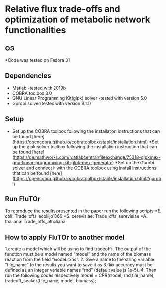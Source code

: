 # Relative flux trade-offs and optimization of metabolic network functionalities

## OS
*Code was tested on Fedora 31

## Dependencies
* Matlab -tested with 2019b
* COBRA toolbox 3.0
* GNU Linear Programming Kit(glpk) solver -tested with version 5.0
* Gurobi solver(tested with version 9.1.1)

## Setup
* Set up the COBRA toolbox following the installation instructions that can be found [here] (https://opencobra.github.io/cobratoolbox/stable/installation.html)
*Set up the glpk solver toolbox following the installation instruction that can be found [here] (https://de.mathworks.com/matlabcentral/fileexchange/75318-glpkmex-gnu-linear-programming-kit-glpk-mex-generator)
*Set up the Gurobi solver and connect it with the COBRA toolbox using install instructions that can be found [here] (https://opencobra.github.io/cobratoolbox/stable/installation.html#gurobi)

## Run FluTOr
To reproduce the results presented in the paper run the following scripts
*E. coli: Trade_offs_ecoliijo1366
*S. cerevisiae: Trade_offs_serevisiae
*A. thaliana: Trade_offs_athaliana

## How to apply FluTOr to another model
1.create a model which will be using to find tradeoffs. The output of the function must be a model named “model” and the name of the biomass reaction from the field “model.rxns”.
2. Give a name to the string variable “file_name” to the results you want to save it as 
3.flux accuracy must be defined as an integer variable names “rnd” (default value is 1e-5).
4. Then run the following codes respectively
model = CPR(model, rnd,file_name); 
tradeoff_seaker(file_name, model, biomass); 
